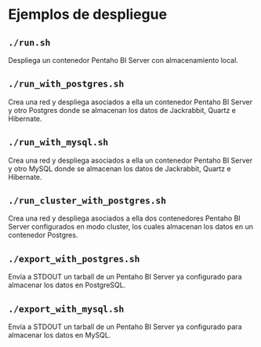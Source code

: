 # Ejemplos de despliegue

## `./run.sh`

Despliega un contenedor Pentaho BI Server con almacenamiento local.

## `./run_with_postgres.sh`

Crea una red y despliega asociados a ella un contenedor Pentaho BI Server y otro Postgres donde se almacenan los datos de Jackrabbit, Quartz e
Hibernate.

## `./run_with_mysql.sh`

Crea una red y despliega asociados a ella un contenedor Pentaho BI Server y otro MySQL donde se almacenan los datos de Jackrabbit, Quartz e
Hibernate.

## `./run_cluster_with_postgres.sh`

Crea una red y despliega asociados a ella dos contenedores Pentaho BI Server configurados en modo cluster, los cuales almacenan los datos en un
contenedor Postgres.

## `./export_with_postgres.sh`

Envía a STDOUT un tarball de un Pentaho BI Server ya configurado para almacenar los datos en PostgreSQL.

## `./export_with_mysql.sh`

Envía a STDOUT un tarball de un Pentaho BI Server ya configurado para almacenar los datos en MySQL.
